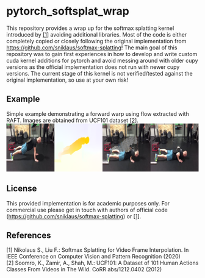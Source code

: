 # pytorch_softsplat_wrap
This repository provides a wrap up for the softmax splatting kernel introduced by [[1]](#1) avoiding additional libraries.
Most of the code is either completely copied or closely following the original implementation from https://github.com/sniklaus/softmax-splatting!
The main goal of this repository was to gain first experiences in how to develop and write custom cuda kernel additions for pytorch
and avoid messing around with older cupy versions as the official implementation does not run with newer cupy versions.
The current stage of this kernel is not verified/tested against the original implementation, so use at your own risk!

## Example
Simple example demonstrating a forward warp using flow extracted with RAFT. Images are obtained from UCF101 dataset [[2]](#2).
<img src=figures/warp_result.png>

## License
This provided implementation is for academic purposes only. For commercial use please get in touch with authors of official code (https://github.com/sniklaus/softmax-splatting) or [[1]](#1).

## References
<a id="1">[1]</a> Nikolaus S., Liu F.: Softmax Splatting for Video Frame Interpolation. In IEEE Conference on Computer Vision and Pattern Recognition (2020)<br/>
<a id="2">[2]</a> Soomro, K., Zamir, A., Shah, M.: UCF101: A Dataset of 101 Human Actions Classes From Videos in The Wild. CoRR abs/1212.0402 (2012)

